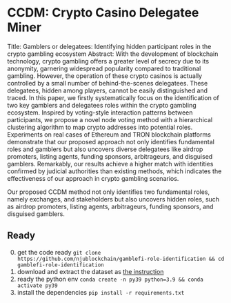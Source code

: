 # CCDM: Crypto Casino Delegatee Miner
Title: Gamblers or delegatees: Identifying hidden participant roles in the crypto gambling ecosystem
Abstract: With the development of blockchain technology, crypto gambling offers a greater level of secrecy due to its anonymity, garnering widespread popularity compared to traditional gambling. However, the operation of these crypto casinos is actually controlled by a small number of behind-the-scenes delegatees. These delegatees, hidden among players, cannot be easily distinguished and traced. In this paper, we firstly systematically focus on the identification of two key gamblers and delegatees roles within the crypto gambling ecosystem. Inspired by voting-style interaction patterns between participants, we propose a novel node voting method with a hierarchical clustering algorithm to map crypto addresses into potential roles. Experiments on real cases of Ethereum and TRON blockchain platforms demonstrate that our proposed approach not only identifies fundamental roles and gamblers but also uncovers diverse delegatees like airdrop promoters, listing agents, funding sponsors, arbitrageurs, and disguised gamblers. Remarkably, our results achieve a higher match with identities confirmed by judicial authorities than existing methods, which indicates the effectiveness of our approach in crypto gambling scenarios.

Our proposed CCDM method not only identifies two fundamental roles, namely exchanges, and stakeholders but also uncovers hidden roles, such as airdrop promoters, listing agents, arbitrageurs, funding sponsors, and disguised gamblers.

## Ready

0. get the code ready `git clone https://github.com/njublockchain/gamblefi-role-identification && cd gamblefi-role-identification`
1. download and extract the dataset as [the instruction](./dataset/README.md)
2. ready the python env `conda create -n py39 python=3.9 && conda activate py39`
3. install the dependencies `pip install -r requirements.txt`
